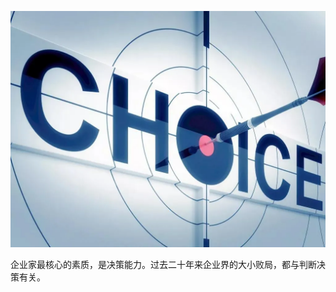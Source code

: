 
![img.png](img.png)

企业家最核心的素质，是决策能力。过去二十年来企业界的大小败局，都与判断决策有关。



















































